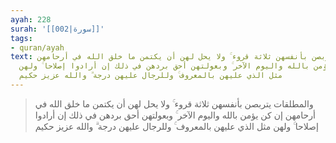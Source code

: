 ```yaml
---
ayah: 228
surah: '[[002|سورة]]'
tags:
- quran/ayah
text: والمطلقات يتربصن بأنفسهن ثلاثة قروء ۚ ولا يحل لهن أن يكتمن ما خلق الله في أرحامهن
  إن كن يؤمن بالله واليوم الآخر ۚ وبعولتهن أحق بردهن في ذلك إن أرادوا إصلاحا ۚ ولهن
  مثل الذي عليهن بالمعروف ۚ وللرجال عليهن درجة ۗ والله عزيز حكيم
---
```

> والمطلقات يتربصن بأنفسهن ثلاثة قروء ۚ ولا يحل لهن أن يكتمن ما خلق الله في أرحامهن إن كن يؤمن بالله واليوم الآخر ۚ وبعولتهن أحق بردهن في ذلك إن أرادوا إصلاحا ۚ ولهن مثل الذي عليهن بالمعروف ۚ وللرجال عليهن درجة ۗ والله عزيز حكيم
